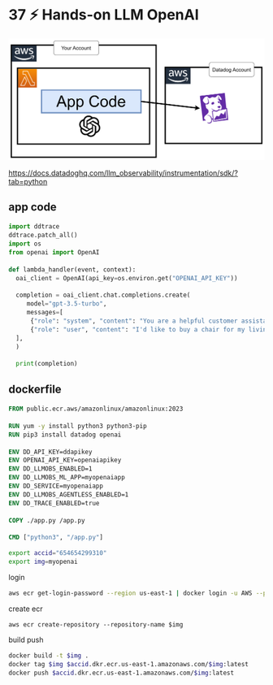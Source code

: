 # 37 ⚡ Hands-on LLM OpenAI

![](../imgs/659472717ad1441d95fd1a624b51f219.png)

https://docs.datadoghq.com/llm_observability/instrumentation/sdk/?tab=python

## app code

```python
import ddtrace
ddtrace.patch_all()
import os
from openai import OpenAI

def lambda_handler(event, context):
  oai_client = OpenAI(api_key=os.environ.get("OPENAI_API_KEY"))
  
  completion = oai_client.chat.completions.create(
     model="gpt-3.5-turbo",
     messages=[
      {"role": "system", "content": "You are a helpful customer assistant for a furniture store."},
      {"role": "user", "content": "I'd like to buy a chair for my living room."},
  ],
  )
  
  print(completion)
```

## dockerfile

```dockerfile
FROM public.ecr.aws/amazonlinux/amazonlinux:2023

RUN yum -y install python3 python3-pip
RUN pip3 install datadog openai

ENV DD_API_KEY=ddapikey
ENV OPENAI_API_KEY=openaiapikey
ENV DD_LLMOBS_ENABLED=1
ENV DD_LLMOBS_ML_APP=myopenaiapp
ENV DD_SERVICE=myopenaiapp
ENV DD_LLMOBS_AGENTLESS_ENABLED=1
ENV DD_TRACE_ENABLED=true

COPY ./app.py /app.py

CMD ["python3", "/app.py"]
```


```bash
export accid="654654299310"
export img=myopenai
```

login
```bash
aws ecr get-login-password --region us-east-1 | docker login -u AWS --password-stdin $accid.dkr.ecr.us-east-1.amazonaws.com
```

create ecr
```
aws ecr create-repository --repository-name $img
```

build push
```bash
docker build -t $img .
docker tag $img $accid.dkr.ecr.us-east-1.amazonaws.com/$img:latest
docker push $accid.dkr.ecr.us-east-1.amazonaws.com/$img:latest
```


